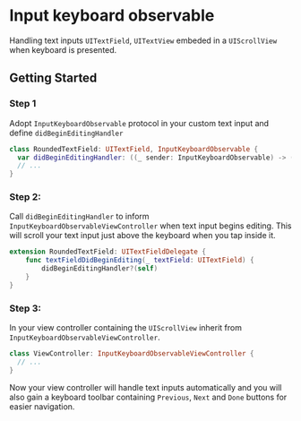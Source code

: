 # Input keyboard observable
Handling text inputs `UITextField`, `UITextView` embeded in a `UIScrollView` when keyboard is presented.

## Getting Started
### Step 1
Adopt `InputKeyboardObservable` protocol in your custom text input and define `didBeginEditingHandler`
```swift
class RoundedTextField: UITextField, InputKeyboardObservable {
  var didBeginEditingHandler: ((_ sender: InputKeyboardObservable) -> ())?
  // ...
}
```
### Step 2:
Call `didBeginEditingHandler` to inform `InputKeyboardObservableViewController` when text input begins editing. This will scroll your text input just above the keyboard when you tap inside it.
```swift
extension RoundedTextField: UITextFieldDelegate {
    func textFieldDidBeginEditing(_ textField: UITextField) {
        didBeginEditingHandler?(self)
    }
}
```
### Step 3:
In your view controller containing the `UIScrollView` inherit from `InputKeyboardObservableViewController`.
```swift
class ViewController: InputKeyboardObservableViewController {
  // ...
}
```

Now your view controller will handle text inputs automatically and you will also gain a keyboard toolbar containing `Previous`, `Next` and `Done` buttons for easier navigation.

